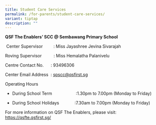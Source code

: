 ```yaml
---
title: Student Care Services
permalink: /for-parents/student-care-services/
variant: tiptap
description: ""
---
```

<p><strong>QSF The Enablers’ SCC @ Sembawang Primary School</strong>
</p>
<p>&nbsp;Center Supervisor&nbsp;&nbsp;&nbsp;&nbsp;&nbsp;&nbsp;&nbsp;&nbsp;
: Miss Jayashree Jevina Sivarajah</p>
<p>Roving Supervisor&nbsp;&nbsp;&nbsp;&nbsp;&nbsp;&nbsp;&nbsp;&nbsp;&nbsp;
: Miss Hemalatha Palanivelu</p>
<p></p>
<p>Centre Contact No.&nbsp;&nbsp;&nbsp;&nbsp;&nbsp; : 93496306</p>
<p>Center Email Address&nbsp; : <a href="spscc@qsfirst.sg" rel="noopener nofollow" target="_blank">spscc@qsfirst.sg</a>
</p>
<p></p>
<p>Operating Hours</p>
<ul data-tight="true" class="tight">
<li>
<p>During School Term&nbsp;&nbsp;&nbsp;&nbsp;&nbsp; &nbsp;&nbsp;&nbsp;&nbsp;&nbsp;&nbsp;&nbsp;&nbsp;&nbsp;&nbsp;&nbsp;&nbsp;&nbsp;
:1.30pm to 7.00pm (Monday to Friday)</p>
</li>
<li>
<p>During School Holidays&nbsp;&nbsp;&nbsp;&nbsp;&nbsp;&nbsp;&nbsp;&nbsp;&nbsp;&nbsp;&nbsp;&nbsp;
:7.30am to 7.00pm (Monday to Friday)</p>
</li>
</ul>
<p>For more information on QSF The Enablers, please visit: <a href="https://qsfte.qsfirst.sg/" rel="noopener nofollow" target="_blank">https://qsfte.qsfirst.sg/</a>
</p>
